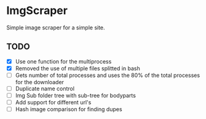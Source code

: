 # ImgScraper

Simple image scraper for a simple site.

## TODO


- [x] Use one function for the multiprocess
- [x] Removed the use of multiple files splitted in bash
- [ ] Gets number of total processes and uses the 80% of the total processes for the downloader
- [ ] Duplicate name control
- [ ] Img Sub folder tree with sub-tree for bodyparts
- [ ] Add support for different url's
- [ ] Hash image comparison for finding dupes
